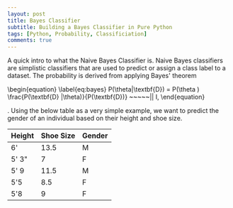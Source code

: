 ```yaml
---
layout: post
title: Bayes Classifier
subtitle: Building a Bayes Classifier in Pure Python
tags: [Python, Probability, Classificiation]
comments: true
---
```


A quick intro to what the Naive Bayes Classifier is. Naive Bayes classifiers are simplistic classifiers that are used to predict or assign a class label to a dataset. The probability is derived from applying Bayes' theorem


\begin{equation}
\label{eq:bayes}
P(\theta|\textbf{D}) = P(\theta ) \frac{P(\textbf{D} |\theta)}{P(\textbf{D})} ~~~~~|| I,
\end{equation}

. Using the below table as a very simple example, we want to predict the gender of an individual based on their height and shoe size. 

| Height | Shoe Size | Gender | 
| :----- | :----- | :----- |
| 6'| 13.5 | M |
| 5' 3"| 7 | F |
| 5' 9| 11.5 | M |
| 5'5| 8.5 | F |
| 5'8| 9 | F |
